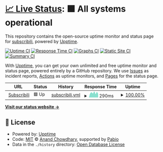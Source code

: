 # [📈 Live Status](https://status.subscribili.com): <!--live status--> **🟩 All systems operational**

This repository contains the open-source uptime monitor and status page for [subscribili](https://status.subscribili.com), powered by [Upptime](https://github.com/upptime/upptime).

[![Uptime CI](https://github.com/subscribili/susbcribili-status/workflows/Uptime%20CI/badge.svg)](https://github.com/subscribili/susbcribili-status/actions?query=workflow%3A%22Uptime+CI%22)
[![Response Time CI](https://github.com/subscribili/susbcribili-status/workflows/Response%20Time%20CI/badge.svg)](https://github.com/subscribili/susbcribili-status/actions?query=workflow%3A%22Response+Time+CI%22)
[![Graphs CI](https://github.com/subscribili/susbcribili-status/workflows/Graphs%20CI/badge.svg)](https://github.com/subscribili/susbcribili-status/actions?query=workflow%3A%22Graphs+CI%22)
[![Static Site CI](https://github.com/subscribili/susbcribili-status/workflows/Static%20Site%20CI/badge.svg)](https://github.com/subscribili/susbcribili-status/actions?query=workflow%3A%22Static+Site+CI%22)
[![Summary CI](https://github.com/subscribili/susbcribili-status/workflows/Summary%20CI/badge.svg)](https://github.com/subscribili/susbcribili-status/actions?query=workflow%3A%22Summary+CI%22)

With [Upptime](https://upptime.js.org), you can get your own unlimited and free uptime monitor and status page, powered entirely by a GitHub repository. We use [Issues](https://github.com/subscribili/susbcribili-status/issues) as incident reports, [Actions](https://github.com/subscribili/susbcribili-status/actions) as uptime monitors, and [Pages](https://status.subscribili.com) for the status page.

<!--start: status pages-->
<!-- This summary is generated by Upptime (https://github.com/upptime/upptime) -->
<!-- Do not edit this manually, your changes will be overwritten -->
<!-- prettier-ignore -->
| URL | Status | History | Response Time | Uptime |
| --- | ------ | ------- | ------------- | ------ |
| <img alt="" src="https://icons.duckduckgo.com/ip3/app.subscribili.com.ico" height="13"> [Subscribili](https://app.subscribili.com) | 🟩 Up | [subscribili.yml](https://github.com/subscribili/subscribili-status/commits/HEAD/history/subscribili.yml) | <details><summary><img alt="Response time graph" src="./graphs/subscribili/response-time-week.png" height="20"> 290ms</summary><br><a href="https://status.subscribili.com/history/subscribili"><img alt="Response time 295" src="https://img.shields.io/endpoint?url=https%3A%2F%2Fraw.githubusercontent.com%2Fsubscribili%2Fsubscribili-status%2FHEAD%2Fapi%2Fsubscribili%2Fresponse-time.json"></a><br><a href="https://status.subscribili.com/history/subscribili"><img alt="24-hour response time 224" src="https://img.shields.io/endpoint?url=https%3A%2F%2Fraw.githubusercontent.com%2Fsubscribili%2Fsubscribili-status%2FHEAD%2Fapi%2Fsubscribili%2Fresponse-time-day.json"></a><br><a href="https://status.subscribili.com/history/subscribili"><img alt="7-day response time 290" src="https://img.shields.io/endpoint?url=https%3A%2F%2Fraw.githubusercontent.com%2Fsubscribili%2Fsubscribili-status%2FHEAD%2Fapi%2Fsubscribili%2Fresponse-time-week.json"></a><br><a href="https://status.subscribili.com/history/subscribili"><img alt="30-day response time 324" src="https://img.shields.io/endpoint?url=https%3A%2F%2Fraw.githubusercontent.com%2Fsubscribili%2Fsubscribili-status%2FHEAD%2Fapi%2Fsubscribili%2Fresponse-time-month.json"></a><br><a href="https://status.subscribili.com/history/subscribili"><img alt="1-year response time 294" src="https://img.shields.io/endpoint?url=https%3A%2F%2Fraw.githubusercontent.com%2Fsubscribili%2Fsubscribili-status%2FHEAD%2Fapi%2Fsubscribili%2Fresponse-time-year.json"></a></details> | <details><summary><a href="https://status.subscribili.com/history/subscribili">100.00%</a></summary><a href="https://status.subscribili.com/history/subscribili"><img alt="All-time uptime 100.00%" src="https://img.shields.io/endpoint?url=https%3A%2F%2Fraw.githubusercontent.com%2Fsubscribili%2Fsubscribili-status%2FHEAD%2Fapi%2Fsubscribili%2Fuptime.json"></a><br><a href="https://status.subscribili.com/history/subscribili"><img alt="24-hour uptime 100.00%" src="https://img.shields.io/endpoint?url=https%3A%2F%2Fraw.githubusercontent.com%2Fsubscribili%2Fsubscribili-status%2FHEAD%2Fapi%2Fsubscribili%2Fuptime-day.json"></a><br><a href="https://status.subscribili.com/history/subscribili"><img alt="7-day uptime 100.00%" src="https://img.shields.io/endpoint?url=https%3A%2F%2Fraw.githubusercontent.com%2Fsubscribili%2Fsubscribili-status%2FHEAD%2Fapi%2Fsubscribili%2Fuptime-week.json"></a><br><a href="https://status.subscribili.com/history/subscribili"><img alt="30-day uptime 100.00%" src="https://img.shields.io/endpoint?url=https%3A%2F%2Fraw.githubusercontent.com%2Fsubscribili%2Fsubscribili-status%2FHEAD%2Fapi%2Fsubscribili%2Fuptime-month.json"></a><br><a href="https://status.subscribili.com/history/subscribili"><img alt="1-year uptime 100.00%" src="https://img.shields.io/endpoint?url=https%3A%2F%2Fraw.githubusercontent.com%2Fsubscribili%2Fsubscribili-status%2FHEAD%2Fapi%2Fsubscribili%2Fuptime-year.json"></a></details>

<!--end: status pages-->

[**Visit our status website →**](https://status.subscribili.com)

## 📄 License

- Powered by: [Upptime](https://github.com/upptime/upptime)
- Code: [MIT](./LICENSE) © [Anand Chowdhary](https://anandchowdhary.com), supported by [Pabio](https://pabio.com)
- Data in the `./history` directory: [Open Database License](https://opendatacommons.org/licenses/odbl/1-0/)
